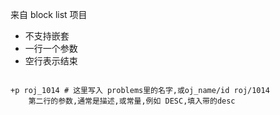 来自 block list 项目

-  不支持嵌套
- 一行一个参数
- 空行表示结束

```

+p roj_1014 # 这里写入 problems里的名字,或oj_name/id roj/1014
    第二行的参数,通常是描述,或常量,例如 DESC,填入带的desc


```
